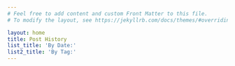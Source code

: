 ```yaml
---
# Feel free to add content and custom Front Matter to this file.
# To modify the layout, see https://jekyllrb.com/docs/themes/#overriding-theme-defaults

layout: home
title: Post History
list_title: 'By Date:'
list2_title: 'By Tag:'
---
```


